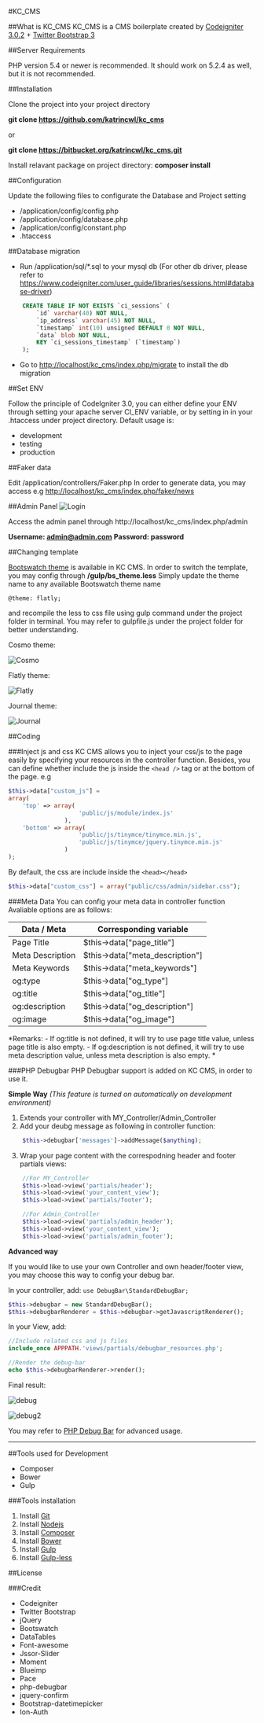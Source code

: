 #KC_CMS

##What is KC_CMS
KC_CMS is a CMS boilerplate created by [Codeigniter 3.0.2](http://www.codeigniter.com/user_guide/) + [Twitter Bootstrap 3](http://getbootstrap.com/css/)


##Server Requirements

PHP version 5.4 or newer is recommended.
It should work on 5.2.4 as well, but it is not recommended.


##Installation

Clone the project into your project directory

**git clone https://github.com/katrincwl/kc_cms**

or

**git clone https://bitbucket.org/katrincwl/kc_cms.git**

Install relavant package on project directory:
**composer install**

##Configuration

Update the following files to configurate the Database and Project setting

- /application/config/config.php
- /application/config/database.php
- /application/config/constant.php
- .htaccess



##Database migration

- Run /application/sql/*.sql to your mysql db 
(For other db driver, please refer to https://www.codeigniter.com/user_guide/libraries/sessions.html#database-driver)
```sql
	CREATE TABLE IF NOT EXISTS `ci_sessions` (
        `id` varchar(40) NOT NULL,
        `ip_address` varchar(45) NOT NULL,
        `timestamp` int(10) unsigned DEFAULT 0 NOT NULL,
        `data` blob NOT NULL,
        KEY `ci_sessions_timestamp` (`timestamp`)
	);
```

- Go to [http://localhost/kc_cms/index.php/migrate](http://localhost/kc_cms/index.php/migrate) to install the db migration 

##Set ENV

Follow the principle of CodeIgniter 3.0, you can either define your ENV through setting your apache server CI_ENV variable, or by setting in in your .htaccess under project directory.
Default usage is:

- development
- testing
- production

##Faker data

Edit /application/controllers/Faker.php 
In order to generate data, you may access
e.g [http://localhost/kc_cms/index.php/faker/news](http://localhost/kc_cms/index.php/faker/news)



##Admin Panel
![Login](/wiki_img/login.png)

Access the admin panel through 
http://localhost/kc_cms/index.php/admin

**Username: admin@admin.com**
**Password: password**


##Changing template

[Bootswatch theme](https://bootswatch.com/) is available in KC CMS.
In order to switch the template, you may config through 
**/gulp/bs_theme.less**
Simply update the theme name to any available Bootswatch theme name

```@theme: flatly;```

and recompile the less to css file using gulp command under the project folder in terminal. 
You may refer to gulpfile.js under the project folder for better understanding.

Cosmo theme:

![Cosmo](/wiki_img/cosmo.png)

Flatly theme:

![Flatly](/wiki_img/flatly.png)

Journal theme:

![Journal](/wiki_img/journal.png)

##Coding

###Inject js and css
KC CMS allows you to inject your css/js to the page easily by specifying your resources in the controller function. Besides, you can define whether include the js inside the ```<head />``` tag or at the bottom of the page.
e.g
```php
$this->data["custom_js"] = 
array(
    'top' => array(
                    'public/js/module/index.js'
                ), 
    'bottom' => array(
                    'public/js/tinymce/tinymce.min.js',
                    'public/js/tinymce/jquery.tinymce.min.js'
                )
);
```

By default, the css are include inside the ```<head></head>```
```php
$this->data["custom_css"] = array("public/css/admin/sidebar.css");
```

###Meta Data
You can config your meta data in controller function
Avaliable options are as follows:

|Data / Meta     | Corresponding variable          |
|----------------|---------------------------------|
|Page Title      | $this->data["page_title"]       |
|Meta Description| $this->data["meta_description"] |
|Meta Keywords   | $this->data["meta_keywords"]    |
|og:type         | $this->data["og_type"]          |
|og:title        | $this->data["og_title"]         |
|og:description  | $this->data["og_description"]   |
|og:image        | $this->data["og_image"]         |



*Remarks: 
    - If og:title is not defined, it will try to use page title value, unless page title is also empty.
    - If og:description is not defined, it will try to use meta description value, unless meta description is also empty.
*

###PHP Debugbar
PHP Debugbar support is added on KC CMS, in order to use it.

**Simple Way**
*(This feature is turned on automatically on development environment)*

1. Extends your controller with MY_Controller/Admin_Controller
2. Add your deubg message as following in controller function:

```php
    $this->debugbar['messages']->addMessage($anything);
```

3. Wrap your page content with the correspodning header and footer partials views:

```php
    //For MY_Controller
    $this->load->view('partials/header');
    $this->load->view('your_content_view');
    $this->load->view('partials/footer');
```

```php
    //For Admin_Controller
    $this->load->view('partials/admin_header');
    $this->load->view('your_content_view');
    $this->load->view('partials/admin_footer');
```

**Advanced way**

If you would like to use your own Controller and own header/footer view, you may choose this way to config your debug bar.

In your controller, add:
```use DebugBar\StandardDebugBar;```
```php
$this->debugbar = new StandardDebugBar();
$this->debugbarRenderer = $this->debugbar->getJavascriptRenderer();
```

In your View, add:
```php
//Include related css and js files
include_once APPPATH.'views/partials/debugbar_resources.php';   

//Render the debug-bar
echo $this->debugbarRenderer->render(); 
```


Final result:

![debug](/wiki_img/debugbar.png)

![debug2](/wiki_img/debugbar2.png)

You may refer to [PHP Debug Bar](http://phpdebugbar.com/docs/) for advanced usage.


* * *

##Tools used for Development
- Composer
- Bower
- Gulp

###Tools installation
1. Install [Git](https://git-scm.com/downloads)
2. Install [Nodejs](https://github.com/npm/npm)
3. Install [Composer](https://getcomposer.org/)
4. Install [Bower](http://bower.io/)
5. Install [Gulp](https://github.com/gulpjs/gulp/blob/master/docs/getting-started.md)
6. Install [Gulp-less](https://github.com/plus3network/gulp-less)

##License

###Credit
- Codeigniter
- Twitter Bootstrap
- jQuery
- Bootswatch
- DataTables
- Font-awesome
- Jssor-Slider
- Moment
- Blueimp
- Pace
- php-debugbar
- jquery-confirm
- Bootstrap-datetimepicker
- Ion-Auth
